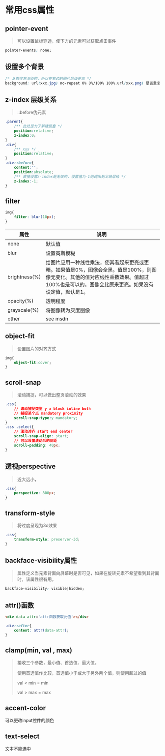 # 常用css属性

## pointer-event
> 可以设置鼠标穿透，使下方的元素可以获取点击事件
```css
pointer-events: none;
```

## 设置多个背景
```css
/* 从右往左渲染的，所以在右边的图片层级更高 */
background: url(xxx.jpg) no-repeat 0% 0%/100% 100%,url(xxx.png) 是否重复 x y/宽度 高度;
```

## z-index 层级关系
> ::before伪元素
```css
.parent{
    /** 此处是为了新建层叠 */
    position:relative;
    z-index:0;
}
.div{
    /** xxx */
    position:relative;
}
.div::before{
    content:'';
    position:absolute;
    /** 直接设置z-index是无效的，设置值为-1则调出到父级层级 */
    z-index:-1;
}
```

## filter
```css
img{
    filter: blur(10px);
}
```
| 属性 | 说明 |
| ---- | ---- |
| none | 默认值 |
| blur | 设置高斯模糊 |
| brightness(%) | 给图片应用一种线性乘法，使其看起来更亮或更暗。如果值是0%，图像会全黑。值是100%，则图像无变化。其他的值对应线性乘数效果。值超过100%也是可以的，图像会比原来更亮。如果没有设定值，默认是1。 |
| opacity(%) | 透明程度 |
| grayscale(%) | 将图像转为灰度图像 |
| other | see msdn |

## object-fit
> 设置图片的对齐方式
```css
img{
    object-fit:cover;
}
```

## scroll-snap
> 滚动捕捉，可以做出整页滚动的效果
```css
.css{
    // 滚动捕捉类型 y x block inline both
    // 捕捉某个点 mandatory proximity
    scroll-snap-type:y mandatory;
}
.css .select{
    // 滚动对齐 start end center
    scroll-snap-align: start;
    // 可以设置滚动后的间距
    scroll-padding: 40px;
}
```

## 透视perspective
> 近大远小，
```css
.css{
    perspective: 800px;
}
```

## transform-style
> 将过度呈现为3d效果
```css
.css{
    transform-style: preserver-3d;
}
```

## backface-visibility属性
> 属性定义当元素背面向屏幕时是否可见，如果在旋转元素不希望看到其背面时，该属性很有用。
```css
backface-visibility: visible|hidden;
```

## attr()函数
```html
<div data-attr='attr函数获取此值'></div>
```
```css
.div::after{
    content: attr(data-attr);
}
```

## clamp(min, val , max)
> 接收三个参数，最小值、首选值、最大值。
>
> 使用首选值作比较，首选值小于或大于另外两个值，则使用超过的值
>
> val < min = min
>
> val > max = max

## accent-color
可以更改input控件的颜色

## text-select
文本不能选中
